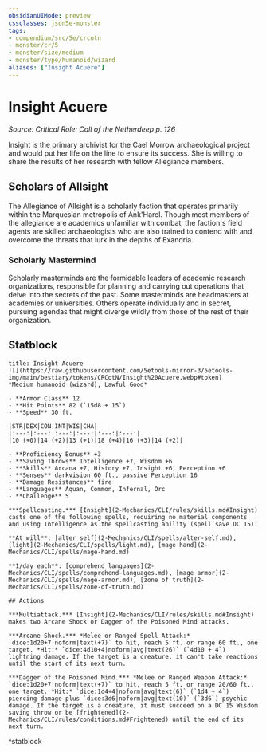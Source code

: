 ```yaml
---
obsidianUIMode: preview
cssclasses: json5e-monster
tags:
- compendium/src/5e/crcotn
- monster/cr/5
- monster/size/medium
- monster/type/humanoid/wizard
aliases: ["Insight Acuere"]
---
```

# Insight Acuere
*Source: Critical Role: Call of the Netherdeep p. 126*  

Insight is the primary archivist for the Cael Morrow archaeological project and would put her life on the line to ensure its success. She is willing to share the results of her research with fellow Allegiance members.

## Scholars of Allsight

The Allegiance of Allsight is a scholarly faction that operates primarily within the Marquesian metropolis of Ank'Harel. Though most members of the allegiance are academics unfamiliar with combat, the faction's field agents are skilled archaeologists who are also trained to contend with and overcome the threats that lurk in the depths of Exandria.

### Scholarly Mastermind

Scholarly masterminds are the formidable leaders of academic research organizations, responsible for planning and carrying out operations that delve into the secrets of the past. Some masterminds are headmasters at academies or universities. Others operate individually and in secret, pursuing agendas that might diverge wildly from those of the rest of their organization.

## Statblock

```ad-statblock
title: Insight Acuere
![](https://raw.githubusercontent.com/5etools-mirror-3/5etools-img/main/bestiary/tokens/CRCotN/Insight%20Acuere.webp#token)
*Medium humanoid (wizard), Lawful Good*

- **Armor Class** 12
- **Hit Points** 82 (`15d8 + 15`)
- **Speed** 30 ft.

|STR|DEX|CON|INT|WIS|CHA|
|:---:|:---:|:---:|:---:|:---:|:---:|
|10 (+0)|14 (+2)|13 (+1)|18 (+4)|16 (+3)|14 (+2)|

- **Proficiency Bonus** +3
- **Saving Throws** Intelligence +7, Wisdom +6
- **Skills** Arcana +7, History +7, Insight +6, Perception +6
- **Senses** darkvision 60 ft., passive Perception 16
- **Damage Resistances** fire
- **Languages** Aquan, Common, Infernal, Orc
- **Challenge** 5

***Spellcasting.*** [Insight](2-Mechanics/CLI/rules/skills.md#Insight) casts one of the following spells, requiring no material components and using Intelligence as the spellcasting ability (spell save DC 15):

**At will**: [alter self](2-Mechanics/CLI/spells/alter-self.md), [light](2-Mechanics/CLI/spells/light.md), [mage hand](2-Mechanics/CLI/spells/mage-hand.md)

**1/day each**: [comprehend languages](2-Mechanics/CLI/spells/comprehend-languages.md), [mage armor](2-Mechanics/CLI/spells/mage-armor.md), [zone of truth](2-Mechanics/CLI/spells/zone-of-truth.md)

## Actions

***Multiattack.*** [Insight](2-Mechanics/CLI/rules/skills.md#Insight) makes two Arcane Shock or Dagger of the Poisoned Mind attacks.

***Arcane Shock.*** *Melee or Ranged Spell Attack:* `dice:1d20+7|noform|text(+7)` to hit, reach 5 ft. or range 60 ft., one target. *Hit:* `dice:4d10+4|noform|avg|text(26)` (`4d10 + 4`) lightning damage. If the target is a creature, it can't take reactions until the start of its next turn.

***Dagger of the Poisoned Mind.*** *Melee or Ranged Weapon Attack:* `dice:1d20+7|noform|text(+7)` to hit, reach 5 ft. or range 20/60 ft., one target. *Hit:* `dice:1d4+4|noform|avg|text(6)` (`1d4 + 4`) piercing damage plus `dice:3d6|noform|avg|text(10)` (`3d6`) psychic damage. If the target is a creature, it must succeed on a DC 15 Wisdom saving throw or be [frightened](2-Mechanics/CLI/rules/conditions.md#Frightened) until the end of its next turn.
```
^statblock